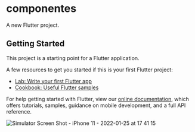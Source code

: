 # componentes

A new Flutter project.

## Getting Started

This project is a starting point for a Flutter application.

A few resources to get you started if this is your first Flutter project:

- [Lab: Write your first Flutter app](https://flutter.dev/docs/get-started/codelab)
- [Cookbook: Useful Flutter samples](https://flutter.dev/docs/cookbook)

For help getting started with Flutter, view our
[online documentation](https://flutter.dev/docs), which offers tutorials,
samples, guidance on mobile development, and a full API reference.


![Simulator Screen Shot - iPhone 11 - 2022-01-25 at 17 41 15](https://user-images.githubusercontent.com/81613504/151070378-8854c9ec-41b7-4fd2-9e95-f47c7449570c.png)
